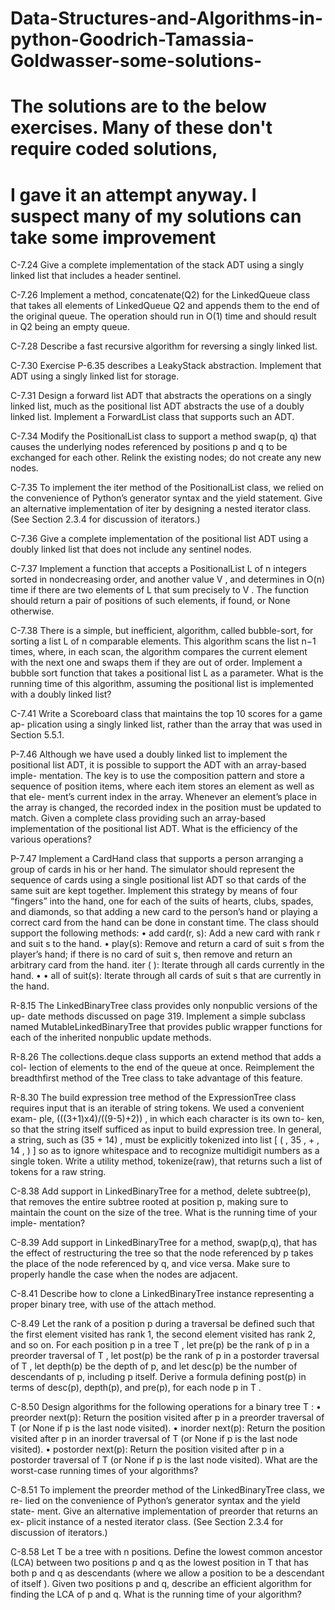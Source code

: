 # Data-Structures-and-Algorithms-in-python-Goodrich-Tamassia-Goldwasser-some-solutions-
# The solutions are to the below exercises. Many of these don't require coded solutions,
# I gave it an attempt anyway. I suspect many of my solutions can take some improvement

C-7.24 Give a complete implementation of the stack ADT using a singly linked
list that includes a header sentinel.

C-7.26 Implement a method, concatenate(Q2) for the LinkedQueue class that
takes all elements of LinkedQueue Q2 and appends them to the end of the
original queue. The operation should run in O(1) time and should result
in Q2 being an empty queue.

C-7.28 Describe a fast recursive algorithm for reversing a singly linked list.

C-7.30 Exercise P-6.35 describes a LeakyStack abstraction. Implement that ADT
using a singly linked list for storage.

C-7.31 Design a forward list ADT that abstracts the operations on a singly linked
list, much as the positional list ADT abstracts the use of a doubly linked
list. Implement a ForwardList class that supports such an ADT.

C-7.34 Modify the PositionalList class to support a method swap(p, q) that causes
the underlying nodes referenced by positions p and q to be exchanged for
each other. Relink the existing nodes; do not create any new nodes.

C-7.35 To implement the iter method of the PositionalList class, we relied on the
convenience of Python’s generator syntax and the yield statement. Give
an alternative implementation of iter by designing a nested iterator class.
(See Section 2.3.4 for discussion of iterators.)

C-7.36 Give a complete implementation of the positional list ADT using a doubly
linked list that does not include any sentinel nodes.

C-7.37 Implement a function that accepts a PositionalList L of n integers sorted
in nondecreasing order, and another value V , and determines in O(n) time
if there are two elements of L that sum precisely to V . The function should
return a pair of positions of such elements, if found, or None otherwise.

C-7.38 There is a simple, but inefficient, algorithm, called bubble-sort, for sorting
a list L of n comparable elements. This algorithm scans the list n−1 times,
where, in each scan, the algorithm compares the current element with the
next one and swaps them if they are out of order. Implement a bubble sort
function that takes a positional list L as a parameter. What is the running
time of this algorithm, assuming the positional list is implemented with a
doubly linked list?

C-7.41 Write a Scoreboard class that maintains the top 10 scores for a game ap-
plication using a singly linked list, rather than the array that was used in
Section 5.5.1.

P-7.46 Although we have used a doubly linked list to implement the positional
list ADT, it is possible to support the ADT with an array-based imple-
mentation. The key is to use the composition pattern and store a sequence
of position items, where each item stores an element as well as that ele-
ment’s current index in the array. Whenever an element’s place in the array
is changed, the recorded index in the position must be updated to match.
Given a complete class providing such an array-based implementation of
the positional list ADT. What is the efficiency of the various operations?

P-7.47 Implement a CardHand class that supports a person arranging a group of
cards in his or her hand. The simulator should represent the sequence of
cards using a single positional list ADT so that cards of the same suit are
kept together. Implement this strategy by means of four “fingers” into the
hand, one for each of the suits of hearts, clubs, spades, and diamonds,
so that adding a new card to the person’s hand or playing a correct card
from the hand can be done in constant time. The class should support the
following methods:
• add card(r, s): Add a new card with rank r and suit s to the hand.
• play(s): Remove and return a card of suit s from the player’s hand;
if there is no card of suit s, then remove and return an arbitrary card
from the hand.
iter ( ): Iterate through all cards currently in the hand.
•
• all of suit(s): Iterate through all cards of suit s that are currently in
the hand.

R-8.15 The LinkedBinaryTree class provides only nonpublic versions of the up-
date methods discussed on page 319. Implement a simple subclass named
MutableLinkedBinaryTree that provides public wrapper functions for each
of the inherited nonpublic update methods.

R-8.26 The collections.deque class supports an extend method that adds a col-
lection of elements to the end of the queue at once. Reimplement the
breadthfirst method of the Tree class to take advantage of this feature.

R-8.30 The build expression tree method of the ExpressionTree class requires
input that is an iterable of string tokens. We used a convenient exam-
ple, (((3+1)x4)/((9-5)+2)) , in which each character is its own to-
ken, so that the string itself sufficed as input to build expression tree.
In general, a string, such as (35 + 14) , must be explicitly tokenized
into list [ ( , 35 , + , 14 , ) ] so as to ignore whitespace and to
recognize multidigit numbers as a single token. Write a utility method,
tokenize(raw), that returns such a list of tokens for a raw string.

C-8.38 Add support in LinkedBinaryTree for a method, delete subtree(p), that
removes the entire subtree rooted at position p, making sure to maintain
the count on the size of the tree. What is the running time of your imple-
mentation?

C-8.39 Add support in LinkedBinaryTree for a method, swap(p,q), that has the
effect of restructuring the tree so that the node referenced by p takes the
place of the node referenced by q, and vice versa. Make sure to properly
handle the case when the nodes are adjacent.

C-8.41 Describe how to clone a LinkedBinaryTree instance representing a proper
binary tree, with use of the attach method.

C-8.49 Let the rank of a position p during a traversal be defined such that the first
element visited has rank 1, the second element visited has rank 2, and so
on. For each position p in a tree T , let pre(p) be the rank of p in a preorder
traversal of T , let post(p) be the rank of p in a postorder traversal of T , let
depth(p) be the depth of p, and let desc(p) be the number of descendants
of p, including p itself. Derive a formula defining post(p) in terms of
desc(p), depth(p), and pre(p), for each node p in T .

C-8.50 Design algorithms for the following operations for a binary tree T :
• preorder next(p): Return the position visited after p in a preorder
traversal of T (or None if p is the last node visited).
• inorder next(p): Return the position visited after p in an inorder
traversal of T (or None if p is the last node visited).
• postorder next(p): Return the position visited after p in a postorder
traversal of T (or None if p is the last node visited).
What are the worst-case running times of your algorithms?

C-8.51 To implement the preorder method of the LinkedBinaryTree class, we re-
lied on the convenience of Python’s generator syntax and the yield state-
ment. Give an alternative implementation of preorder that returns an ex-
plicit instance of a nested iterator class. (See Section 2.3.4 for discussion
of iterators.)

C-8.58 Let T be a tree with n positions. Define the lowest common ancestor
(LCA) between two positions p and q as the lowest position in T that has
both p and q as descendants (where we allow a position to be a descendant
of itself ). Given two positions p and q, describe an efficient algorithm for
finding the LCA of p and q. What is the running time of your algorithm?


